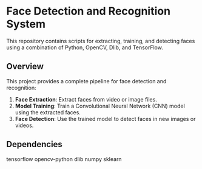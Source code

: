 # Face Detection and Recognition System

This repository contains scripts for extracting, training, and detecting faces using a combination of Python, OpenCV, Dlib, and TensorFlow.

## Overview

This project provides a complete pipeline for face detection and recognition:
1. **Face Extraction**: Extract faces from video or image files.
2. **Model Training**: Train a Convolutional Neural Network (CNN) model using the extracted faces.
3. **Face Detection**: Use the trained model to detect faces in new images or videos.

## Dependencies
tensorflow
opencv-python
dlib
numpy
sklearn
